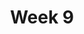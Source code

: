 ---
layout: post
title: Week 9
category: classes
week: 9
last_week: 8
topic: prototyping
draft: true
---